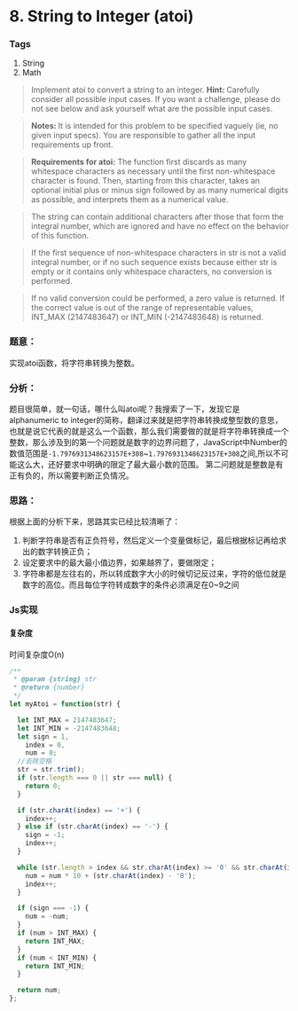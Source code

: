 # 8. String to Integer (atoi)

### Tags
1. String
2. Math

>Implement atoi to convert a string to an integer.
><strong>Hint: </strong>Carefully consider all possible input cases. If you want a challenge, please do not see below and ask yourself what are the possible input cases.

><strong>Notes: </strong>It is intended for this problem to be specified vaguely (ie, no given input specs). You are responsible to gather all the input requirements up front.

><strong>Requirements for atoi:</strong>
>The function first discards as many whitespace characters as necessary until the first non-whitespace character is found. Then, starting from this character, takes an optional initial plus or minus sign followed by as many numerical digits as possible, and interprets them as a numerical value.

>The string can contain additional characters after those that form the integral number, which are ignored and have no effect on the behavior of this function.

>If the first sequence of non-whitespace characters in str is not a valid integral number, or if no such sequence exists because either str is empty or it contains only whitespace characters, no conversion is performed.

>If no valid conversion could be performed, a zero value is returned. If the correct value is out of the range of representable values, INT_MAX (2147483647) or INT_MIN (-2147483648) is returned.

### 题意：
实现atoi函数，将字符串转换为整数。

### 分析：
题目很简单，就一句话，哪什么叫atoi呢？我搜索了一下，发现它是alphanumeric to integer的简称，翻译过来就是把字符串转换成整型数的意思，也就是说它代表的就是这么一个函数，那么我们需要做的就是将字符串转换成一个整数，那么涉及到的第一个问题就是数字的边界问题了，JavaScript中Number的数值范围是`-1.7976931348623157E+308`~`1.7976931348623157E+308`之间,所以不可能这么大，还好要求中明确的限定了最大最小数的范围。
第二问题就是整数是有正有负的，所以需要判断正负情况。

### 思路：
根据上面的分析下来，思路其实已经比较清晰了：
1. 判断字符串是否有正负符号，然后定义一个变量做标记，最后根据标记再给求出的数字转换正负；
2. 设定要求中的最大最小值边界，如果越界了，要做限定；
3. 字符串都是左往右的，所以转成数字大小的时候切记反过来，字符的低位就是数字的高位。而且每位字符转成数字的条件必须满足在0~9之间

### Js实现

#### 复杂度
时间复杂度O(n)

```js
/**
 * @param {string} str
 * @return {number}
 */
let myAtoi = function(str) {

  let INT_MAX = 2147483647;
  let INT_MIN = -2147483648;
  let sign = 1,
    index = 0,
    num = 0;
  //去除空格
  str = str.trim();
  if (str.length === 0 || str === null) {
    return 0;
  }

  if (str.charAt(index) == '+') {
    index++;
  } else if (str.charAt(index) == '-') {
    sign = -1;
    index++;
  }

  while (str.length > index && str.charAt(index) >= '0' && str.charAt(index) <= '9') {
    num = num * 10 + (str.charAt(index) - '0');
    index++;
  }

  if (sign === -1) {
    num = -num;
  }
  if (num > INT_MAX) {
    return INT_MAX;
  }
  if (num < INT_MIN) {
    return INT_MIN;
  }

  return num;
};

```















